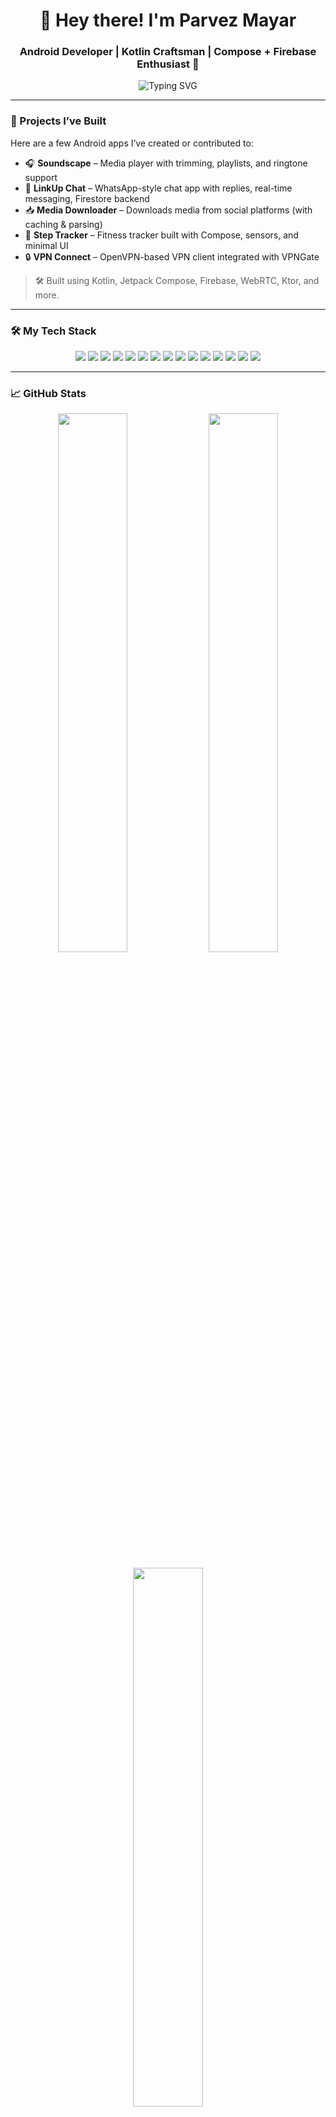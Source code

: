 <!-- Profile Header -->
<h1 align="center">👋 Hey there! I'm Parvez Mayar</h1>
<h3 align="center">Android Developer | Kotlin Craftsman | Compose + Firebase Enthusiast 🚀</h3>

<p align="center">
  <img src="https://readme-typing-svg.demolab.com?font=Fira+Code&size=22&pause=1000&color=00F58A&center=true&width=450&lines=Building+next-gen+Android+apps;Loving+clean+architecture+%26+UI;Kotlin+%2B+Compose+for+life!" alt="Typing SVG" />
</p>

---

### 💼 Projects I’ve Built

Here are a few Android apps I’ve created or contributed to:

- 🎧 **Soundscape** – Media player with trimming, playlists, and ringtone support  
- 💬 **LinkUp Chat** – WhatsApp-style chat app with replies, real-time messaging, Firestore backend  
- 📥 **Media Downloader** – Downloads media from social platforms (with caching & parsing)  
- 🏃 **Step Tracker** – Fitness tracker built with Compose, sensors, and minimal UI  
- 🔒 **VPN Connect** – OpenVPN-based VPN client integrated with VPNGate

> 🛠 Built using Kotlin, Jetpack Compose, Firebase, WebRTC, Ktor, and more.

---

### 🛠 My Tech Stack

<p align="center">
  <!-- Core -->
  <img src="https://img.shields.io/badge/Kotlin-7F52FF?style=for-the-badge&logo=kotlin&logoColor=white"/>
  <img src="https://img.shields.io/badge/Jetpack%20Compose-34A853?style=for-the-badge&logo=android&logoColor=white"/>
  <img src="https://img.shields.io/badge/XML%20Layouts-3B5998?style=for-the-badge&logo=android&logoColor=white"/>

  <!-- Architecture -->
  <img src="https://img.shields.io/badge/MVVM-00695C?style=for-the-badge&logo=architecture&logoColor=white"/>
  <img src="https://img.shields.io/badge/Hilt-D32F2F?style=for-the-badge&logo=dagger&logoColor=white"/>
  <img src="https://img.shields.io/badge/Room-1976D2?style=for-the-badge&logo=sqlite&logoColor=white"/>
  <img src="https://img.shields.io/badge/DataStore-616161?style=for-the-badge&logo=android&logoColor=white"/>

  <!-- Async -->
  <img src="https://img.shields.io/badge/Coroutines-009688?style=for-the-badge&logo=kotlin&logoColor=white"/>
  <img src="https://img.shields.io/badge/Flow-StateFlow-00796B?style=for-the-badge&logo=kotlin&logoColor=white"/>

  <!-- Backend & APIs -->
  <img src="https://img.shields.io/badge/Ktor-000000?style=for-the-badge&logo=ktor&logoColor=white"/>
  <img src="https://img.shields.io/badge/REST%20APIs-FF5722?style=for-the-badge&logo=api&logoColor=white"/>
  <img src="https://img.shields.io/badge/Firebase-FFCA28?style=for-the-badge&logo=firebase&logoColor=black"/>

  <!-- Media & Network -->
  <img src="https://img.shields.io/badge/ExoPlayer-1B1F23?style=for-the-badge&logo=android&logoColor=white"/>
  <img src="https://img.shields.io/badge/WebRTC-3333FF?style=for-the-badge&logo=webrtc&logoColor=white"/>
  <img src="https://img.shields.io/badge/OpenVPN-0082C9?style=for-the-badge&logo=openvpn&logoColor=white"/>
</p>

---

### 📈 GitHub Stats

<p align="center">
  <img src="https://github-readme-stats.vercel.app/api?username=TheJetpackMaster&show_icons=true&include_all_commits=true&count_private=true&theme=tokyonight" width="47%" />
  <img src="https://github-readme-streak-stats.herokuapp.com/?user=TheJetpackMaster&theme=tokyonight" width="47%" />
</p>

<p align="center">
  <img src="https://github-readme-stats.vercel.app/api/top-langs/?username=TheJetpackMaster&layout=compact&theme=tokyonight&langs_count=6" width="47%" />
</p>

<p align="center">
  📊 **Note**: Private commits included in totals where allowed.  
  🔁 Total yearly contributions: **_[Update manually from your profile]_**
</p>

---

### 🗓️ Contribution Overview

<p align="center">
  <img src="https://github-profile-summary-cards.vercel.app/api/cards/profile-details?username=TheJetpackMaster&theme=tokyonight" />
</p>

---

### 🌐 Let’s Connect

<p align="center">
  <a href="https://github.com/TheJetpackMaster"><img src="https://img.shields.io/badge/GitHub-181717?style=for-the-badge&logo=github&logoColor=white"/></a>
  <a href="https://linkedin.com/in/YOUR_LINKEDIN"><img src="https://img.shields.io/badge/LinkedIn-0077B5?style=for-the-badge&logo=linkedin&logoColor=white"/></a>
  <a href="mailto:your.email@example.com"><img src="https://img.shields.io/badge/Gmail-EA4335?style=for-the-badge&logo=gmail&logoColor=white"/></a>
  <a href="https://twitter.com/YOUR_TWITTER"><img src="https://img.shields.io/badge/Twitter-1DA1F2?style=for-the-badge&logo=twitter&logoColor=white"/></a>
  <a href="https://medium.com/@YOUR_MEDIUM"><img src="https://img.shields.io/badge/Medium-12100E?style=for-the-badge&logo=medium&logoColor=white"/></a>
  <a href="https://youtube.com/@YOUR_CHANNEL"><img src="https://img.shields.io/badge/YouTube-FF0000?style=for-the-badge&logo=youtube&logoColor=white"/></a>
  <a href="https://yourwebsite.com"><img src="https://img.shields.io/badge/Portfolio-00C853?style=for-the-badge&logo=vercel&logoColor=white"/></a>
</p>

---

<p align="center">
  🙌 Thanks for visiting! Feel free to connect, collaborate, or just say hi.
</p>
